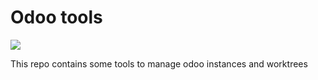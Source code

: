 # Odoo tools

![](https://user-images.githubusercontent.com/48759451/209125614-410ef9f5-81ea-4ca8-9eb6-1803af325294.gif)

This repo contains some tools to manage odoo instances and worktrees
